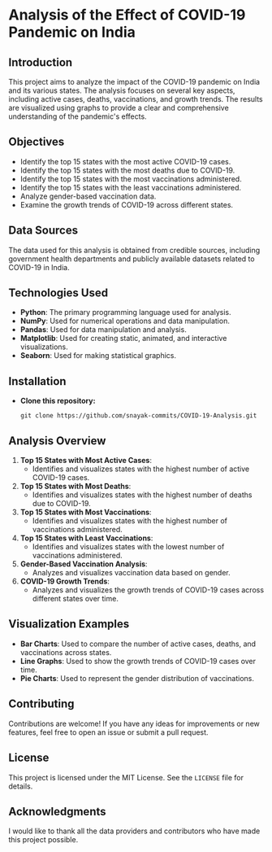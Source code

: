 # Analysis of the Effect of COVID-19 Pandemic on India

## Introduction

This project aims to analyze the impact of the COVID-19 pandemic on India and its various states. The analysis focuses on several key aspects, including active cases, deaths, vaccinations, and growth trends. The results are visualized using graphs to provide a clear and comprehensive understanding of the pandemic's effects.

## Objectives

* Identify the top 15 states with the most active COVID-19 cases.
* Identify the top 15 states with the most deaths due to COVID-19.
* Identify the top 15 states with the most vaccinations administered.
* Identify the top 15 states with the least vaccinations administered.
* Analyze gender-based vaccination data.
* Examine the growth trends of COVID-19 across different states.

## Data Sources

The data used for this analysis is obtained from credible sources, including government health departments and publicly available datasets related to COVID-19 in India.

## Technologies Used

* **Python**: The primary programming language used for analysis.
* **NumPy**: Used for numerical operations and data manipulation.
* **Pandas**: Used for data manipulation and analysis.
* **Matplotlib**: Used for creating static, animated, and interactive visualizations.
* **Seaborn**: Used for making statistical graphics.

## Installation

* **Clone this repository:**

      git clone https://github.com/snayak-commits/COVID-19-Analysis.git

## Analysis Overview

1. **Top 15 States with Most Active Cases**:
   * Identifies and visualizes states with the highest number of active COVID-19 cases.
2. **Top 15 States with Most Deaths**:
   * Identifies and visualizes states with the highest number of deaths due to COVID-19.
3. **Top 15 States with Most Vaccinations**:
   * Identifies and visualizes states with the highest number of vaccinations administered.
4. **Top 15 States with Least Vaccinations**:
   * Identifies and visualizes states with the lowest number of vaccinations administered.
5. **Gender-Based Vaccination Analysis**:
   * Analyzes and visualizes vaccination data based on gender.
6. **COVID-19 Growth Trends**:
   * Analyzes and visualizes the growth trends of COVID-19 cases across different states over time.

## Visualization Examples

* **Bar Charts**: Used to compare the number of active cases, deaths, and vaccinations across states.
* **Line Graphs**: Used to show the growth trends of COVID-19 cases over time.
* **Pie Charts**: Used to represent the gender distribution of vaccinations.

## Contributing

Contributions are welcome! If you have any ideas for improvements or new features, feel free to open an issue or submit a pull request.

## License

This project is licensed under the MIT License. See the `LICENSE` file for details.

## Acknowledgments

I would like to thank all the data providers and contributors who have made this project possible.

